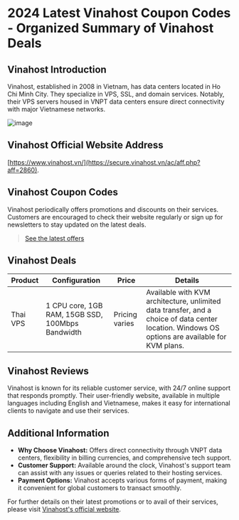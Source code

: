 # 2024 Latest Vinahost Coupon Codes - Organized Summary of Vinahost Deals

## Vinahost Introduction
Vinahost, established in 2008 in Vietnam, has data centers located in Ho Chi Minh City. They specialize in VPS, SSL, and domain services. Notably, their VPS servers housed in VNPT data centers ensure direct connectivity with major Vietnamese networks.

![image](https://github.com/smirnovartem930/Vinahost/assets/167664595/825607eb-9284-4ac1-a292-c9d54c032564)

## Vinahost Official Website Address
[https://www.vinahost.vn/](https://secure.vinahost.vn/ac/aff.php?aff=2860).

## Vinahost Coupon Codes
Vinahost periodically offers promotions and discounts on their services. Customers are encouraged to check their website regularly or sign up for newsletters to stay updated on the latest deals.

> [See the latest offers](https://secure.vinahost.vn/ac/aff.php?aff=2860)
## Vinahost Deals

| Product         | Configuration                               | Price   | Details                   |
|-----------------|---------------------------------------------|---------|---------------------------|
| Thai VPS        | 1 CPU core, 1GB RAM, 15GB SSD, 100Mbps Bandwidth | Pricing varies | Available with KVM architecture, unlimited data transfer, and a choice of data center location. Windows OS options are available for KVM plans. |

## Vinahost Reviews
Vinahost is known for its reliable customer service, with 24/7 online support that responds promptly. Their user-friendly website, available in multiple languages including English and Vietnamese, makes it easy for international clients to navigate and use their services.

## Additional Information
- **Why Choose Vinahost:** Offers direct connectivity through VNPT data centers, flexibility in billing currencies, and comprehensive tech support.
- **Customer Support:** Available around the clock, Vinahost's support team can assist with any issues or queries related to their hosting services.
- **Payment Options:** Vinahost accepts various forms of payment, making it convenient for global customers to transact smoothly.

For further details on their latest promotions or to avail of their services, please visit [Vinahost's official website](https://secure.vinahost.vn/ac/aff.php?aff=2860).

